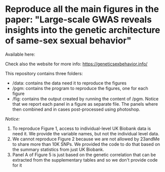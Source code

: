 # Reproduce all the main figures in the paper: "Large-scale GWAS reveals insights into the genetic architecture of same-sex sexual behavior"

Available here: 

Check also the website for more info: https://geneticsexbehavior.info/

This repository contains three folders: 

* /data: contains the data need it to reproduce the figures 
* /pgm: contains the program to reproduce the figures, one for each figure
* /fig: contains the output created by running the content of /pgm. Notice that we report each panel in a figure as separate file. The panels where then combined and in cases post-processed using photoshop.


_Notice:_ 

1) To reproduce Figure 1, access to individual-level UK Biobank data is need it. We provide the variable names, but not the individual level data.
2) We cannot reproduce Figure 2 because we are not allowed by 23andMe to share more than 10K SNPs. We provided the code to do that based on the summary statistics from just UK Biobank.
3) Panel A of Figure 5 is just based on the genetic correlation that can be extracted from the supplementary tables and so we don't provide code for it
